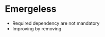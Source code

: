 Emergeless
===========================

- Required dependency are not mandatory
- Improving by removing
